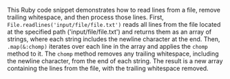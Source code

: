 This Ruby code snippet demonstrates how to read lines from a file, remove trailing whitespace, and then process those lines. First, `File.readlines('input/file/file.txt')` reads all lines from the file located at the specified path ('input/file/file.txt') and returns them as an array of strings, where each string includes the newline character at the end. Then, `.map(&:chomp)` iterates over each line in the array and applies the `chomp` method to it. The `chomp` method removes any trailing whitespace, including the newline character, from the end of each string. The result is a new array containing the lines from the file, with the trailing whitespace removed.




